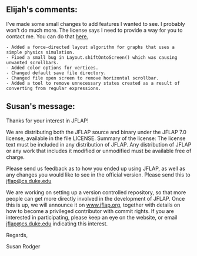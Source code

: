 Elijah's comments:
--------------------------------------------------------------------
I've made some small changes to add features I wanted to see. I probably won't do much more.
The license says I need to provide a way for you to contact me. You can do that [here.](https://elijahcirioli.com/contact/) 

    - Added a force-directed layout algorithm for graphs that uses a simple physics simulation.
    - Fixed a small bug in Layout.shiftOntoScreen() which was causing unwanted scrollbars.
    - Added color options for vertices.
    - Changed default save file directory.
    - Changed file open screen to remove horizontal scrollbar.
    - Added a tool to remove unnecessary states created as a result of converting from regular expressions.

Susan's message:
--------------------------------------------------------------------
Thanks for your interest in JFLAP!

We are distributing both the JFLAP source and binary under the JFLAP 7.0 license, available in the file LICENSE.
Summary of the license: The license text must be included in any distribution of JFLAP. Any distribution of JFLAP or any work that includes it modified or unmodified must be available free of charge.

Please send us feedback as to how you ended up using JFLAP, as well as any changes you would like to see in the official version. Please send this to jflap@cs.duke.edu

We are working on setting up a version controlled repository, so that more people can get more directly involved in the development of JFLAP.
Once this is up, we will announce it on www.jflap.org, together with details on how to become a privileged contributor with commit rights. 
If you are interested in participating, please keep an eye on the website, or email jflap@cs.duke.edu indicating this interest.


Regards,

Susan Rodger
